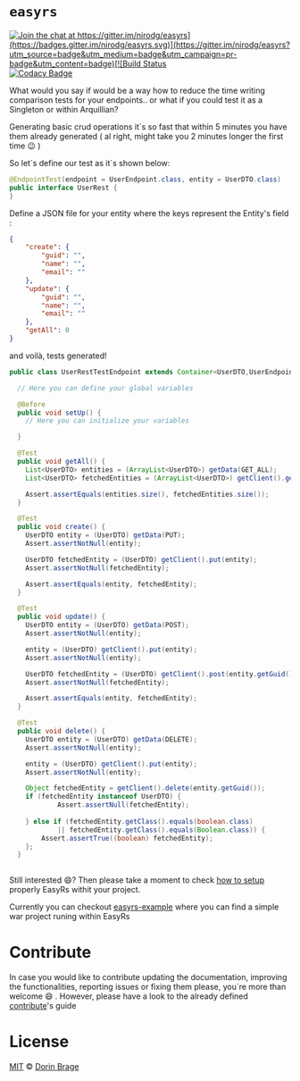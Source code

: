 # `easyrs`

[![Join the chat at https://gitter.im/nirodg/easyrs](https://badges.gitter.im/nirodg/easyrs.svg)](https://gitter.im/nirodg/easyrs?utm_source=badge&utm_medium=badge&utm_campaign=pr-badge&utm_content=badge)[![Build Status](https://travis-ci.org/nirodg/easyrs.svg?branch=master)](https://travis-ci.org/nirodg/easyrs)[![Codacy Badge](https://api.codacy.com/project/badge/Grade/ab49fb3cf47744d28b95154f8cf18e14)](https://www.codacy.com/app/nirodg/easyrs?utm_source=github.com&amp;utm_medium=referral&amp;utm_content=nirodg/easyrs&amp;utm_campaign=Badge_Grade)

What would you say if would be a way how to reduce the time writing comparison tests for your endpoints.. or what if you could test it as a Singleton or within Arquillian? 

Generating basic crud operations it´s so fast that within 5 minutes you have them already generated ( al right, might take you 2 minutes longer the first time 😉 )

So let´s define our test as it´s shown below:

```java
@EndpointTest(endpoint = UserEndpoint.class, entity = UserDTO.class)
public interface UserRest {
}
```

Define a JSON file for your entity where the keys represent the Entity's field :

```json
{
	"create": {
		"guid": "",
		"name": "",
		"email": ""
	},
	"update": {
		"guid": "",
		"name": "",
		"email": ""
	},
	"getAll": 0
}
```

and voilà, tests generated!

```java
public class UserRestTestEndpoint extends Container<UserDTO,UserEndpoint> {

  // Here you can define your global variables

  @Before
  public void setUp() {
    // Here you can initialize your variables

  }

  @Test
  public void getAll() {
    List<UserDTO> entities = (ArrayList<UserDTO>) getData(GET_ALL);
    List<UserDTO> fetchedEntities = (ArrayList<UserDTO>) getClient().getAll();

    Assert.assertEquals(entities.size(), fetchedEntities.size());
  }

  @Test
  public void create() {
    UserDTO entity = (UserDTO) getData(PUT);
    Assert.assertNotNull(entity);

    UserDTO fetchedEntity = (UserDTO) getClient().put(entity);
    Assert.assertNotNull(fetchedEntity);

    Assert.assertEquals(entity, fetchedEntity);
  }

  @Test
  public void update() {
    UserDTO entity = (UserDTO) getData(POST);
    Assert.assertNotNull(entity);

    entity = (UserDTO) getClient().put(entity);
    Assert.assertNotNull(entity);

    UserDTO fetchedEntity = (UserDTO) getClient().post(entity.getGuid(), entity);
    Assert.assertNotNull(fetchedEntity);

    Assert.assertEquals(entity, fetchedEntity);
  }

  @Test
  public void delete() {
    UserDTO entity = (UserDTO) getData(DELETE);
    Assert.assertNotNull(entity);

    entity = (UserDTO) getClient().put(entity);
    Assert.assertNotNull(entity);

    Object fetchedEntity = getClient().delete(entity.getGuid());
    if (fetchedEntity instanceof UserDTO) {
        	Assert.assertNull(fetchedEntity);
        
	} else if (fetchedEntity.getClass().equals(boolean.class)
        	|| fetchedEntity.getClass().equals(Boolean.class)) { 
        Assert.assertTrue((boolean) fetchedEntity);
	};
  }
  
```

Still interested 😄?  Then please take a moment to check [how to setup](/docs/installation.md) properly EasyRs withit your project. 

Currently you can checkout [easyrs-example](https://github.com/nirodg/easyrs-example) where you can find a simple war project runing within EasyRs

# Contribute

In case you would like to contribute updating the documentation, improving the functionalities, reporting issues or fixing them please, you\`re more than welcome 😄 . However, please have a look to the already defined [contribute](/docs/CONTRIBUTING.md)'s guide

# License

[MIT](http://showalicense.com/?year=2017&fullname=Dorin%20Gheorghe%20Brage#license-mit) © [Dorin Brage](https://github.com/nirodg/)